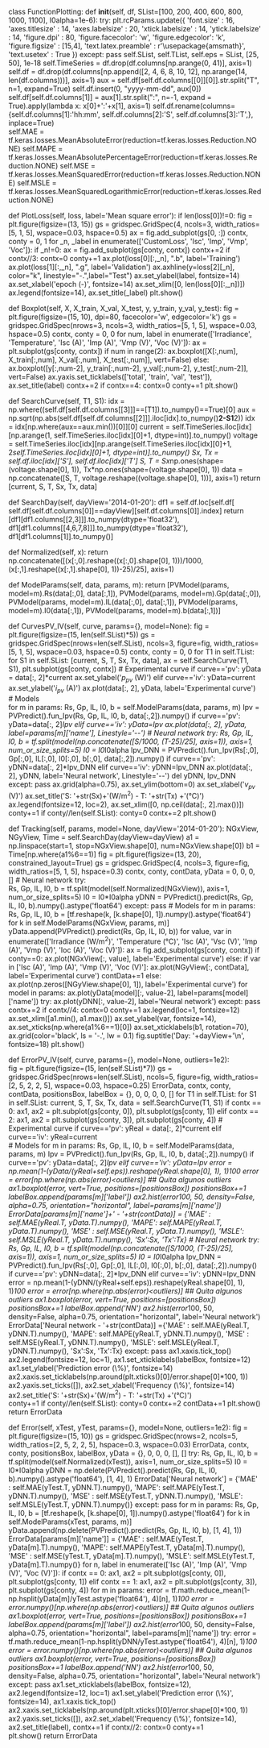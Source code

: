 class FunctionPlotting:
  def __init__(self, df, SList=[100, 200, 400, 600, 800, 1000, 1100], I0alpha=1e-6): 
    try:
      plt.rcParams.update({
        'font.size'       : 16,
        'axes.titlesize'  : 14, 
        'axes.labelsize'  : 20,
        'xtick.labelsize' : 14,
        'ytick.labelsize' : 14,
        'figure.dpi'      : 80,
        'figure.facecolor': 'w',
        'figure.edgecolor': 'k',
        'figure.figsize'  : [15,4],
        'text.latex.preamble' : r'\usepackage{amsmath}',
        'text.usetex'     : True
        })
    except:
      pass
    self.SList, self.TList, self.eps = SList, [25, 50], 1e-18
    self.TimeSeries = df.drop(df.columns[np.arange(0, 41)], axis=1)
    self.df  = df.drop(df.columns[np.append([2, 4, 6, 8, 10, 12], np.arange(14, len(df.columns)))], axis=1)
    aux = self.df[self.df.columns[[0]][0]].str.split("T", n=1, expand=True) 
    self.df.insert(0, "yyyy-mm-dd", aux[0])
    self.df[self.df.columns[1]] = aux[1].str.split(":", n=-1, expand = True).apply(lambda x: x[0]+':'+x[1], axis=1)
    self.df.rename(columns={self.df.columns[1]:'hh:mm', 
                            self.df.columns[2]:'S', 
                            self.df.columns[3]:'T',}, inplace=True)    
    self.MAE  = tf.keras.losses.MeanAbsoluteError(reduction=tf.keras.losses.Reduction.NONE)
    self.MAPE = tf.keras.losses.MeanAbsolutePercentageError(reduction=tf.keras.losses.Reduction.NONE)
    self.MSE  = tf.keras.losses.MeanSquaredError(reduction=tf.keras.losses.Reduction.NONE)
    self.MSLE = tf.keras.losses.MeanSquaredLogarithmicError(reduction=tf.keras.losses.Reduction.NONE)

  def PlotLoss(self, loss, label='Mean square error'):
    if len(loss[0])!=0:
      fig = plt.figure(figsize=(13, 15))
      gs = gridspec.GridSpec(4, ncols=3, width_ratios=[5, 1, 5], wspace=0.03, hspace=0.5)
      ax = fig.add_subplot(gs[0, :])
      contx, conty = 0, 1
      for _n, _label  in enumerate(['CustomLoss', 'Isc', 'Imp', 'Vmp', 'Voc']):
        if _n!=0:
          ax = fig.add_subplot(gs[conty, contx])
          contx+=2
          if contx//3: 
            contx=0
            conty+=1
        ax.plot(loss[0][:,_n], ".b", label='Training')
        ax.plot(loss[1][:,_n], ".g", label='Validation')
        ax.axhline(y=loss[2][_n], color="k", linestyle="-.",label="Test")
        ax.set_ylabel(label, fontsize=14)
        ax.set_xlabel('epoch (-)', fontsize=14)
        ax.set_xlim([0, len(loss[0][:,_n])])
        ax.legend(fontsize=14), ax.set_title(_label)
      plt.show() 

  def Boxplot(self, X, X_train, X_val, X_test, y, y_train, y_val, y_test):
    fig = plt.figure(figsize=(15, 10), dpi=80, facecolor='w', edgecolor='k')
    gs  = gridspec.GridSpec(nrows=3, ncols=3, width_ratios=[5, 1, 5], wspace=0.03, hspace=0.5)
    contx, conty = 0, 0
    for num, label in enumerate(['Irradiance', 'Temperature', 'Isc (A)', 'Imp (A)', 'Vmp (V)', 'Voc (V)']):
      ax = plt.subplot(gs[conty, contx])
      if num in range(2):
        ax.boxplot([X[:,num], X_train[:,num], X_val[:,num], X_test[:,num]], vert=False)
      else:
        ax.boxplot([y[:,num-2], y_train[:,num-2], y_val[:,num-2], y_test[:,num-2]], vert=False)
      ax.yaxis.set_ticklabels(['total', 'train', 'val', 'test']), ax.set_title(label)
      contx+=2
      if contx==4:
        contx=0
        conty+=1
    plt.show() 

  def SearchCurve(self, T1, S1):
    idx = np.where((self.df[self.df.columns[[3]]]==[T1]).to_numpy()==True)[0]
    aux = np.sqrt(np.abs(self.df[self.df.columns[[2]]].iloc[idx].to_numpy()**2-S1**2))
    idx = idx[np.where(aux==aux.min())[0]][0]
    current = self.TimeSeries.iloc[idx][np.arange(1, self.TimeSeries.iloc[idx][0]+1, dtype=int)].to_numpy()
    voltage = self.TimeSeries.iloc[idx][np.arange(self.TimeSeries.iloc[idx][0]+1, 2*self.TimeSeries.iloc[idx][0]+1, dtype=int)].to_numpy()
    Sx, Tx  = self.df.iloc[idx]['S'], self.df.iloc[idx]['T']
    S, T = Sx*np.ones(shape=(voltage.shape[0], 1)), Tx*np.ones(shape=(voltage.shape[0], 1))
    data = np.concatenate([S, T, voltage.reshape((voltage.shape[0], 1))], axis=1)
    return [current, S, T, Sx, Tx, data]

  def SearchDay(self, dayView='2014-01-20'):
    df1 = self.df.loc[self.df[ self.df[self.df.columns[0]]==dayView][self.df.columns[0]].index]
    return [df1[df1.columns[[2,3]]].to_numpy(dtype='float32'), 
            df1[df1.columns[[4,6,7,8]]].to_numpy(dtype='float32'), 
            df1[df1.columns[1]].to_numpy()]

  def Normalized(self, x):
    return np.concatenate([(x[:,0].reshape((x[:,0].shape[0], 1)))/1000, 
                           (x[:,1].reshape((x[:,1].shape[0], 1))-25)/25], axis=1)

  def ModelParams(self, data, params, m):
    return [PVModel(params, model=m).Rs(data[:,0], data[:,1]), 
            PVModel(params, model=m).Gp(data[:,0]), 
            PVModel(params, model=m).IL(data[:,0], data[:,1]), 
            PVModel(params, model=m).I0(data[:,1]), 
            PVModel(params, model=m).b(data[:,1])]

  def CurvesPV_IV(self, curve, params={}, model=None):
    fig = plt.figure(figsize=(15, len(self.SList)*5))
    gs  = gridspec.GridSpec(nrows=len(self.SList), ncols=3, figure=fig, width_ratios=[5, 1, 5], wspace=0.03, hspace=0.5)
    contx, conty = 0, 0
    for T1 in self.TList:
      for S1 in self.SList:
        [current, S, T, Sx, Tx, data], ax = self.SearchCurve(T1, S1), plt.subplot(gs[conty, contx])
        # Experimental curve
        if curve=='pv':
          yData = data[:, 2]*current
          ax.set_ylabel('$p_{pv}$ (W)')
        elif curve=='iv':
          yData=current
          ax.set_ylabel('$i_{pv}$ (A)')
        ax.plot(data[:, 2], yData, label='Experimental curve')
        # Models      
        for m in params:
          Rs, Gp, IL, I0, b = self.ModelParams(data, params, m)
          Ipv = PVPredict().fun_Ipv(Rs, Gp, IL, I0, b, data[:,2]).numpy()
          if curve=='pv': 
            yData=data[:, 2]*Ipv
          elif curve=='iv':
            yData=Ipv
          ax.plot(data[:, 2], yData, label=params[m]['name'], Linestyle='--')
        # Neural network
        try:
          Rs, Gp, IL, I0, b  = tf.split(model(np.concatenate([S/1000, (T-25)/25], axis=1)), axis=1, num_or_size_splits=5)
          I0 = I0*I0alpha
          Ipv_DNN = PVPredict().fun_Ipv(Rs[:,0], Gp[:,0], IL[:,0], I0[:,0], b[:,0], data[:,2]).numpy()
          if curve=='pv':
            yDNN=data[:, 2]*Ipv_DNN
          elif curve=='iv':
            yDNN=Ipv_DNN
          ax.plot(data[:, 2], yDNN, label='Neural network', Linestyle='--')
          del yDNN,  Ipv_DNN
        except:
          pass
        ax.grid(alpha=0.75), 
        ax.set_ylim(bottom=0)
        ax.set_xlabel('$v_{pv}$ (V)')
        ax.set_title('S: '+str(Sx)+'(W/m$^2$) - T: '+str(Tx) +'(°C)')
        ax.legend(fontsize=12, loc=2), ax.set_xlim([0, np.ceil(data[:, 2].max())])
        conty+=1
        if conty//len(self.SList):
          conty=0
          contx+=2
    plt.show()

  def Tracking(self, params, model=None, dayView='2014-01-20'):
    NGxView, NGyView, Time = self.SearchDay(dayView=dayView)
    a1  = np.linspace(start=1, stop=NGxView.shape[0], num=NGxView.shape[0])
    b1  = Time[np.where(a1%6==1)]
    fig = plt.figure(figsize=(13, 20), constrained_layout=True)
    gs  = gridspec.GridSpec(4, ncols=3, figure=fig, width_ratios=[5, 1, 5], hspace=0.3)
    contx, conty, contData, yData = 0, 0, 0, []
    # Neural network
    try:       
      Rs, Gp, IL, I0, b  = tf.split(model(self.Normalized(NGxView)), axis=1, num_or_size_splits=5)
      I0 = I0*I0alpha
      yDNN = PVPredict().predict(Rs, Gp, IL, I0, b).numpy().astype('float64')
    except:
      pass
    # Models
    for m in params:
      Rs, Gp, IL, I0, b = [tf.reshape(k, [k.shape[0], 1]).numpy().astype('float64')  for k in self.ModelParams(NGxView, params, m)]
      yData.append(PVPredict().predict(Rs, Gp, IL, I0, b))
    for value, var in enumerate(['Irradiance (W/m$^2$)', 'Temperature (°C)', 'Isc (A)', 
                                 'Vsc (V)', 'Imp (A)', 'Vmp (V)', 'Ioc (A)', 'Voc (V)']):
      ax = fig.add_subplot(gs[conty, contx])
      if conty==0:
        ax.plot(NGxView[:, value], label='Experimental curve')
      else:
        if var in ['Isc (A)', 'Imp (A)', 'Vmp (V)', 'Voc (V)']:
          ax.plot(NGyView[:, contData], label='Experimental curve')
          contData+=1
        else:
           ax.plot(np.zeros([NGyView.shape[0], 1]), label='Experimental curve')
        for model in params:
          ax.plot(yData[model][:, value-2], label=params[model]['name'])
        try: 
          ax.plot(yDNN[:, value-2], label='Neural network')
        except:
          pass
      contx+=2
      if contx//4:
        contx=0
        conty+=1 
      ax.legend(loc=1, fontsize=12)
      ax.set_xlim([a1.min(), a1.max()])
      ax.set_ylabel(var, fontsize=14), ax.set_xticks(np.where(a1%6==1)[0])
      ax.set_xticklabels(b1, rotation=70), ax.grid(color='black', ls = '-.', lw = 0.1)
    fig.suptitle('Day: '+dayView+'\n', fontsize=18)
    plt.show()

  def ErrorPV_IV(self, curve, params={}, model=None, outliers=1e2):  
    fig = plt.figure(figsize=(15, len(self.SList)*7))
    gs  = gridspec.GridSpec(nrows=len(self.SList), ncols=5, figure=fig, width_ratios=[2, 5, 2, 2, 5], wspace=0.03, hspace=0.25)
    ErrorData, contx, conty, contData, positionsBox, labelBox = {}, 0, 0, 0, 0, []
    for T1 in self.TList:
      for S1 in self.SList:
        current, S, T, Sx, Tx, data = self.SearchCurve(T1, S1)
        if contx == 0:
          ax1, ax2 = plt.subplot(gs[conty, 0]), plt.subplot(gs[conty, 1])
        elif contx == 2:
          ax1, ax2 = plt.subplot(gs[conty, 3]), plt.subplot(gs[conty, 4])
        # Experimental curve
        if curve=='pv':
          yReal = data[:, 2]*current
        elif curve=='iv':
          yReal=current   
        # Models
        for m in params:
          Rs, Gp, IL, I0, b = self.ModelParams(data, params, m)
          Ipv = PVPredict().fun_Ipv(Rs, Gp, IL, I0, b, data[:,2]).numpy()
          if curve=='pv': 
            yData=data[:, 2]*Ipv
          elif curve=='iv':
            yData=Ipv
          error = np.mean(1-(yData/(yReal+self.eps)).reshape(yReal.shape[0], 1), 1)*100
          error = error[np.where(np.abs(error)<outliers)] ## Quita algunos outliers 
          ax1.boxplot(error, vert=True, positions=[positionsBox])
          positionsBox+=1
          labelBox.append(params[m]['label'])
          ax2.hist(error*100, 50, density=False, alpha=0.75, orientation="horizontal", label=params[m]['name'])
          ErrorData[params[m]['name']+' - '+str(contData)] = {'MAE' : self.MAE(yReal.T,  yData.T).numpy(),
                                                              'MAPE': self.MAPE(yReal.T, yData.T).numpy(),
                                                              'MSE' : self.MSE(yReal.T,  yData.T).numpy(),
                                                              'MSLE': self.MSLE(yReal.T, yData.T).numpy(), 
                                                              'Sx':Sx, 'Tx':Tx} 
        # Neural network
        try:
          Rs, Gp, IL, I0, b  = tf.split(model(np.concatenate([S/1000, (T-25)/25], axis=1)), axis=1, num_or_size_splits=5)
          I0 = I0*I0alpha
          Ipv_DNN = PVPredict().fun_Ipv(Rs[:,0], Gp[:,0], IL[:,0], I0[:,0], b[:,0], data[:,2]).numpy()
          if curve=='pv':
            yDNN=data[:, 2]*Ipv_DNN
          elif curve=='iv':
            yDNN=Ipv_DNN
          error = np.mean(1-(yDNN/(yReal+self.eps)).reshape(yReal.shape[0], 1), 1)*100
          error = error[np.where(np.abs(error)<outliers)] ## Quita algunos outliers 
          ax1.boxplot(error, vert=True, positions=[positionsBox])
          positionsBox+=1
          labelBox.append('NN')
          ax2.hist(error*100, 50, density=False, alpha=0.75, orientation="horizontal", label='Neural network')
          ErrorData['Neural network - '+str(contData)] ={'MAE' : self.MAE(yReal.T,  yDNN.T).numpy(),
                                                         'MAPE': self.MAPE(yReal.T, yDNN.T).numpy(),
                                                         'MSE' : self.MSE(yReal.T,  yDNN.T).numpy(),
                                                         'MSLE': self.MSLE(yReal.T, yDNN.T).numpy(), 
                                                         'Sx':Sx, 'Tx':Tx} 
        except:
          pass
        ax1.xaxis.tick_top()
        ax2.legend(fontsize=12, loc=1), ax1.set_xticklabels(labelBox, fontsize=12)
        ax1.set_ylabel('Prediction error (\\%)', fontsize=14)
        ax2.xaxis.set_ticklabels(np.around(plt.xticks()[0]/error.shape[0]*100, 1))
        ax2.yaxis.set_ticks([]), ax2.set_xlabel('Frequency (\\%)', fontsize=14)
        ax2.set_title('S: '+str(Sx)+'(W/m$^2$) - T: '+str(Tx) +'(°C)')        
        conty+=1
        if conty//len(self.SList):
          conty=0
          contx+=2
        contData+=1
    plt.show()
    return ErrorData

  def Error(self, xTest, yTest, params={}, model=None, outliers=1e2):
    fig  = plt.figure(figsize=(15, 10))
    gs  = gridspec.GridSpec(nrows=2, ncols=5, width_ratios=[2, 5, 2, 2, 5], hspace=0.3, wspace=0.03)
    ErrorData, contx, conty, positionsBox, labelBox, yData = {}, 0, 0, 0, [], []
    try: 
      Rs, Gp, IL, I0, b = tf.split(model(self.Normalized(xTest)), axis=1, num_or_size_splits=5)
      I0 = I0*I0alpha
      yDNN = np.delete(PVPredict().predict(Rs, Gp, IL, I0, b).numpy().astype('float64'), [1, 4], 1)
      ErrorData['Neural network'] = {'MAE' : self.MAE(yTest.T,  yDNN.T).numpy(),
                                     'MAPE': self.MAPE(yTest.T, yDNN.T).numpy(),
                                     'MSE' : self.MSE(yTest.T,  yDNN.T).numpy(),
                                     'MSLE': self.MSLE(yTest.T, yDNN.T).numpy()}
    except:
      pass
    for m in params:
      Rs, Gp, IL, I0, b = [tf.reshape(k, [k.shape[0], 1]).numpy().astype('float64')  for k in self.ModelParams(xTest, params, m)]
      yData.append(np.delete(PVPredict().predict(Rs, Gp, IL, I0, b), [1, 4], 1))
      ErrorData[params[m]['name']] = {'MAE' : self.MAE(yTest.T,  yData[m].T).numpy(),
                                      'MAPE': self.MAPE(yTest.T, yData[m].T).numpy(),
                                      'MSE' : self.MSE(yTest.T,  yData[m].T).numpy(),
                                      'MSLE': self.MSLE(yTest.T, yData[m].T).numpy()}
    for n, label in enumerate(['Isc (A)', 'Imp (A)', 'Vmp (V)', 'Voc (V)']):
      if contx == 0:
        ax1, ax2 = plt.subplot(gs[conty, 0]), plt.subplot(gs[conty, 1])
      elif contx == 1:
        ax1, ax2 = plt.subplot(gs[conty, 3]), plt.subplot(gs[conty, 4])
      for m in params:
        error = tf.math.reduce_mean(1-np.hsplit(yData[m]/yTest.astype('float64'), 4)[n], 1)*100
        error = error.numpy()[np.where(np.abs(error)<outliers)] ## Quita algunos outliers 
        ax1.boxplot(error, vert=True, positions=[positionsBox])
        positionsBox+=1
        labelBox.append(params[m]['label'])
        ax2.hist(error*100, 50, density=False, alpha=0.75, orientation="horizontal", label=params[m]['name'])
      try: 
        error = tf.math.reduce_mean(1-np.hsplit(yDNN/yTest.astype('float64'), 4)[n], 1)*100
        error = error.numpy()[np.where(np.abs(error)<outliers)] ## Quita algunos outliers 
        ax1.boxplot(error, vert=True, positions=[positionsBox])
        positionsBox+=1
        labelBox.append('NN')
        ax2.hist(error*100, 50, density=False, alpha=0.75, orientation="horizontal", label='Neural network')
      except:
        pass
      ax1.set_xticklabels(labelBox, fontsize=12), ax2.legend(fontsize=12, loc=1)
      ax1.set_ylabel('Prediction error (\\%)', fontsize=14), ax1.xaxis.tick_top()
      ax2.xaxis.set_ticklabels(np.around(plt.xticks()[0]/error.shape[0]*100, 1))
      ax2.yaxis.set_ticks([]), ax2.set_xlabel('Frequency (\\%)', fontsize=14), 
      ax2.set_title(label), 
      contx+=1
      if contx//2:
        contx=0
        conty+=1    
    plt.show()
    return ErrorData
